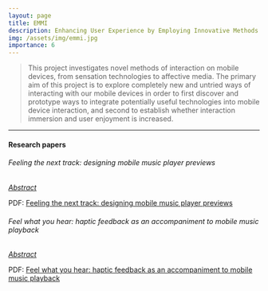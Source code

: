 ```yaml
---
layout: page
title: EMMI
description: Enhancing User Experience by Employing Innovative Methods
img: /assets/img/emmi.jpg
importance: 6
---
```


<script type="text/javascript">
 function showhide(id) {
    var e = document.getElementById(id);
    e.style.display = (e.style.display == 'block') ? 'none' : 'block';
 }
</script> 

>This project investigates novel methods of interaction on mobile devices, from sensation technologies to affective media. The primary aim of this project is to explore completely new and untried ways of interacting with our mobile devices in order to first discover and prototype ways to integrate potentially useful technologies into mobile device interaction, and second to establish whether interaction immersion and user enjoyment is increased.

___

#### Research papers

###### Feeling the next track: designing mobile music player previews

<i class="fa fa-sticky-note" aria-hidden="true"></i> <a href="javascript:showhide('emmi1')">_Abstract_</a>
<div id="emmi1" style="display:none;">
<p>  <div style="font-size:0.85em; text-align: justify;"> We present a novel method of interaction for users to preview an audio track haptically. The preview enables users to" feel" the track they want to select, thus saving them from having to look at the screen or listen to the track before actually playing it. Our results show that users enjoyed the combination of audio and haptic feedback and that users would very much like to see this type of sensory collaboration being incorporated into their own mobile device.</div> </p>
</div>

<i class="fa fa-download fa-ld" aria-hidden="true"></i> PDF: <a class="page-link" href="https://dl.acm.org/doi/abs/10.1145/2037373.2037478">Feeling the next track: designing mobile music player previews</a>

###### Feel what you hear: haptic feedback as an accompaniment to mobile music playback

<i class="fa fa-sticky-note" aria-hidden="true"></i> <a href="javascript:showhide('emmi2')">_Abstract_</a>
<div id="emmi2" style="display:none;">
<p>  <div style="font-size:0.85em; text-align: justify;"> The paper describes the creation of a mobile music player accompanied with synchronised haptic feedback to create a novel method of audio playback on a mobile device. There has been extensive research into the development of audio haptic systems to enhance user interaction on mobile devices as well as providing useful information about users' surroundings while way-finding. We investigated an alternative collaboration of haptics and audio feedback which we present here. We believe that this collaboration provides a novel and fun method of interaction with a music playback application.</div> </p>
</div>

<i class="fa fa-download fa-ld" aria-hidden="true"></i> PDF: <a class="page-link" href="https://dl.acm.org/doi/abs/10.1145/2019335.2019336">Feel what you hear: haptic feedback as an accompaniment to mobile music playback</a>


